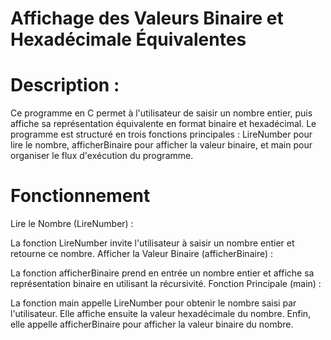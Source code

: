 # Affichage des Valeurs Binaire et Hexadécimale Équivalentes

# Description :

Ce programme en C permet à l'utilisateur de saisir un nombre entier, puis affiche sa représentation équivalente en format binaire et hexadécimal. Le programme est structuré en trois fonctions principales : LireNumber pour lire le nombre, afficherBinaire pour afficher la valeur binaire, et main pour organiser le flux d'exécution du programme.

# Fonctionnement

Lire le Nombre (LireNumber) :

La fonction LireNumber invite l'utilisateur à saisir un nombre entier et retourne ce nombre.
Afficher la Valeur Binaire (afficherBinaire) :

La fonction afficherBinaire prend en entrée un nombre entier et affiche sa représentation binaire en utilisant la récursivité.
Fonction Principale (main) :

La fonction main appelle LireNumber pour obtenir le nombre saisi par l'utilisateur.
Elle affiche ensuite la valeur hexadécimale du nombre.
Enfin, elle appelle afficherBinaire pour afficher la valeur binaire du nombre.
